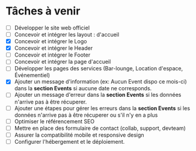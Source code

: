 # Tâches à venir

- [ ] Développer le site web officiel
- [ ] Concevoir et intégrer les layout : d'accueil
- [x] Concevoir et intégrer le Logo
- [x] Concevoir et intégrer le Header
- [ ] Concevoir et intégrer le Footer
- [ ] Concevoir et intégrer la page d'accueil
- [ ] Développer les pages des services (Bar-lounge, Location d'espace, Événementiel)
- [x] Ajouter un message d'information (ex: Aucun Event dispo ce mois-ci) dans la **section Events** si aucune date ne corresponds.
- [ ] Ajouter un message d'erreur dans la **section Events** si les données n'arrive pas à être récuperer.
- [ ] Ajouter une étapes pour gérer les erreurs dans la **section Events** si les données n'arrive pas à être récuperer ou s'il n'y en a plus
- [ ] Optimiser le référencement SEO
- [ ] Mettre en place des formulaire de contact (collab, support, devteam)
- [ ] Assurer la compatibilité mobile et responsive design
- [ ] Configurer l'hébergement et le déploiement.
